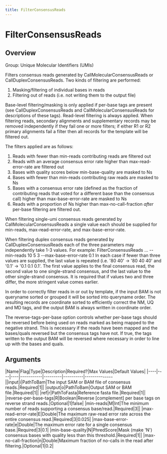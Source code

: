 ```yaml
---
title: FilterConsensusReads
---
```


# FilterConsensusReads

## Overview
Group: Unique Molecular Identifiers (UMIs)

Filters consensus reads generated by CallMolecularConsensusReads or CallDuplexConsensusReads.
Two kinds of filtering are performed:
  1. Masking/filtering of individual bases in reads
  2. Filtering out of reads (i.e. not writing them to the output file)

Base-level filtering/masking is only applied if per-base tags are present (see CallDuplexConsensusReads and
CallMolecularConsensusReads for descriptions of these tags). Read-level filtering is always applied.  When
filtering reads, secondary alignments and supplementary records may be removed independently if they fail
one or more filters; if either R1 or R2 primary alignments fail a filter then all records for the template
will be filtered out.

The filters applied are as follows:
  1. Reads with fewer than min-reads contributing reads are filtered out
  2. Reads with an average consensus error rate higher than max-read-error-rate are
     filtered out
  3. Bases with quality scores below min-base-quality are masked to Ns
  4. Bases with fewer than min-reads contributing raw reads are masked to Ns
  5. Bases with a consensus error rate (defined as the fraction of contributing reads that
     voted for a different base than the consensus call) higher than max-base-error-rate
     are masked to Ns
  6. Reads with a proportion of Ns higher than max-no-call-fraction *after* per-base
     filtering are filtered out.

When filtering single-umi consensus reads generated by CallMolecularConsensusReads a single value each
should be supplied for min-reads, max-read-error-rate, and max-base-error-rate.

When filtering duplex consensus reads generated by CallDuplexConsensusReads each of the three parameters
may independently take 1-3 values. For example:
  FilterConsensusReads ... --min-reads 10 5 3 --max-base-error-rate 0.1
In each case if fewer than three values are supplied, the last value is repeated (i.e. '80 40' -> '80 40 40'
and '0.1' -> '0.1 0.1 0.1'.  The first value applies to the final consensus read, the second value to one
single-strand consensus, and the last value to the other single-strand consensus. It is required that if
values two and three differ, the more stringent value comes earlier.

In order to correctly filter reads in or out by template, if the input BAM is not queryname sorted or
grouped it will be sorted into queryname order.  The resulting records are coordinate sorted to efficiently
correct the NM, UQ and MD tags, and the output BAM is always written in coordinate order.

The reverse-tags-per-base option controls whether per-base tags should be reversed before being used on reads
marked as being mapped to the negative strand.  This is necessary if the reads have been mapped and the
bases/quals reversed but the consensus tags have not.  If true, the tags written to the output BAM will be
reversed where necessary in order to line up with the bases and quals.

## Arguments

|Name|Flag|Type|Description|Required?|Max Values|Default Values|
|----|----|----|-----------|---------|----------|--------------||input|i|PathToBam|The input SAM or BAM file of consensus reads.|Required|1||
|output|o|PathToBam|Output SAM or BAM file.|Required|1||
|ref|r|PathToFasta|Reference fasta file.|Required|1||
|reverse-per-base-tags|R|Boolean|Reverse [complement] per base tags on reverse strand reads.|Optional|1|false|
|min-reads|M|Int|The minimum number of reads supporting a consensus base/read.|Required|3||
|max-read-error-rate|E|Double|The maximum raw-read error rate across the entire consensus read.|Required|3|0.025|
|max-base-error-rate|e|Double|The maximum error rate for a single consensus base.|Required|3|0.1|
|min-base-quality|N|PhredScore|Mask (make 'N') consensus bases with quality less than this threshold.|Required|1||
|max-no-call-fraction|n|Double|Maximum fraction of no-calls in the read after filtering.|Optional|1|0.2|

